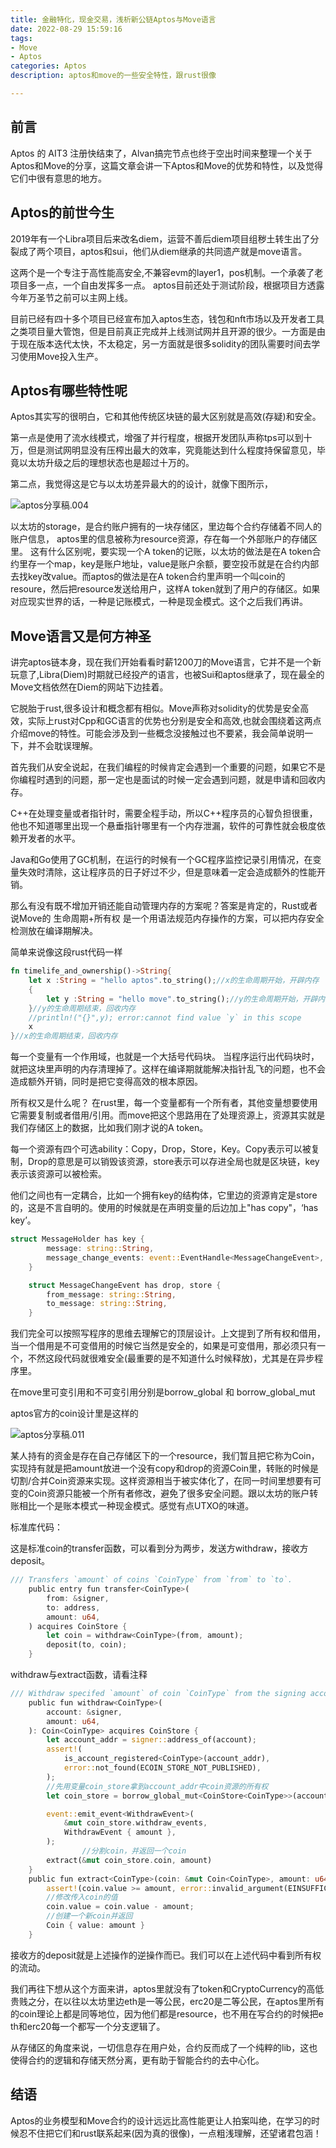 ```yaml
---
title: 金融特化，现金交易，浅析新公链Aptos与Move语言
date: 2022-08-29 15:59:16
tags: 
- Move
- Aptos
categories: Aptos
description: aptos和move的一些安全特性，跟rust很像

---
```


## 前言

Aptos 的 AIT3 注册快结束了，Alvan搞完节点也终于空出时间来整理一个关于Aptos和Move的分享，这篇文章会讲一下Aptos和Move的优势和特性，以及觉得它们中很有意思的地方。

## Aptos的前世今生

2019年有一个Libra项目后来改名diem，运营不善后diem项目组秽土转生出了分裂成了两个项目，aptos和sui，他们从diem继承的共同遗产就是move语言。

这两个是一个专注于高性能高安全,不兼容evm的layer1，pos机制。一个承袭了老项目多一点，一个自由发挥多一点。
aptos目前还处于测试阶段，根据项目方透露今年万圣节之前可以主网上线。

目前已经有四十多个项目已经宣布加入aptos生态，钱包和nft市场以及开发者工具之类项目量大管饱，但是目前真正完成并上线测试网并且开源的很少。一方面是由于现在版本迭代太快，不太稳定，另一方面就是很多solidity的团队需要时间去学习使用Move投入生产。

## Aptos有哪些特性呢

Aptos其实写的很明白，它和其他传统区块链的最大区别就是高效(存疑)和安全。

第一点是使用了流水线模式，增强了并行程度，根据开发团队声称tps可以到十万，但是测试网明显没有压榨出最大的效率，究竟能达到什么程度持保留意见，毕竟以太坊升级之后的理想状态也是超过十万的。

第二点，我觉得这是它与以太坊差异最大的的设计，就像下图所示，

![aptos分享稿.004](aptos分享稿.004.png)

以太坊的storage，是合约账户拥有的一块存储区，里边每个合约存储着不同人的账户信息，
aptos里的信息被称为resource资源，存在每一个外部账户的存储区里。
这有什么区别呢，要实现一个A token的记账，以太坊的做法是在A token合约里存一个map，key是账户地址，value是账户余额，要空投币就是在合约内部去找key改value。而aptos的做法是在A token合约里声明一个叫coin的resoure，然后把resource发送给用户，这样A token就到了用户的存储区。如果对应现实世界的话，一种是记账模式，一种是现金模式。这个之后我们再讲。



## Move语言又是何方神圣

讲完aptos链本身，现在我们开始看看时薪1200刀的Move语言，它并不是一个新玩意了,Libra(Diem)时期就已经投产的语言，也被Sui和aptos继承了，现在最全的Move文档依然在Diem的网站下边挂着。

它脱胎于rust,很多设计和概念都有相似。Move声称对solidity的优势是安全高效，实际上rust对Cpp和GC语言的优势也分别是安全和高效,也就会围绕着这两点介绍move的特性。可能会涉及到一些概念没接触过也不要紧，我会简单说明一下，并不会耽误理解。

首先我们从安全说起，在我们编程的时候肯定会遇到一个重要的问题，如果它不是你编程时遇到的问题，那一定也是面试的时候一定会遇到问题，就是申请和回收内存。

C++在处理变量或者指针时，需要全程手动，所以C++程序员的心智负担很重，他也不知道哪里出现一个悬垂指针哪里有一个内存泄漏，软件的可靠性就会极度依赖开发者的水平。

Java和Go使用了GC机制，在运行的时候有一个GC程序监控记录引用情况，在变量失效时清除，这让程序员的日子好过不少，但是意味着一定会造成额外的性能开销。

那么有没有既不增加开销还能自动管理内存的方案呢？答案是肯定的，Rust或者说Move的 生命周期+所有权 是一个用语法规范内存操作的方案，可以把内存安全检测放在编译期解决。

简单来说像这段rust代码一样

```rust
fn timelife_and_ownership()->String{
    let x :String = "hello aptos".to_string();//x的生命周期开始，开辟内存
    {
        let y :String = "hello move".to_string();//y的生命周期开始，开辟内存
    }//y的生命周期结束，回收内存
    //println!("{}",y); error:cannot find value `y` in this scope
    x
}//x的生命周期结束，回收内存
```

每一个变量有一个作用域，也就是一个大括号代码块。
当程序运行出代码块时，就把这块里声明的内存清理掉了。这样在编译期就能解决指针乱飞的问题，也不会造成额外开销，同时是把它变得高效的根本原因。

所有权又是什么呢？
在rust里，每一个变量都有一个所有者，其他变量想要使用它需要复制或者借用/引用。而move把这个思路用在了处理资源上，资源其实就是我们存储区上的数据，比如我们刚才说的A token。

每一个资源有四个可选ability：Copy，Drop，Store，Key。Copy表示可以被复制，Drop的意思是可以销毁该资源，store表示可以存进全局也就是区块链，key表示该资源可以被检索。

他们之间也有一定耦合，比如一个拥有key的结构体，它里边的资源肯定是store的，这是不言自明的。使用的时候就是在声明变量的后边加上"has copy"，‘has key’。

```rust
struct MessageHolder has key {
        message: string::String,
        message_change_events: event::EventHandle<MessageChangeEvent>,
    }

    struct MessageChangeEvent has drop, store {
        from_message: string::String,
        to_message: string::String,
    }
```

我们完全可以按照写程序的思维去理解它的顶层设计。上文提到了所有权和借用，当一个借用是不可变借用的时候它当然是安全的，如果是可变借用，那必须只有一个，不然这段代码就很难安全(最重要的是不知道什么时候释放)，尤其是在异步程序里。

在move里可变引用和不可变引用分别是borrow_global 和 borrow_global_mut

aptos官方的coin设计里是这样的

![aptos分享稿.011](aptos分享稿.011.png)



某人持有的资金是存在自己存储区下的一个resource，我们暂且把它称为Coin，实现持有就是把amount放进一个没有copy和drop的资源Coin里，转账的时候是切割/合并Coin资源来实现。这样资源相当于被实体化了，在同一时间里想要有可变的Coin资源只能被一个所有者修改，避免了很多安全问题。跟以太坊的账户转账相比一个是账本模式一种现金模式。感觉有点UTXO的味道。

标准库代码：

这是标准coin的transfer函数，可以看到分为两步，发送方withdraw，接收方deposit。

```rust
/// Transfers `amount` of coins `CoinType` from `from` to `to`.
    public entry fun transfer<CoinType>(
        from: &signer,
        to: address,
        amount: u64,
    ) acquires CoinStore {
        let coin = withdraw<CoinType>(from, amount);
        deposit(to, coin);
    }
```

withdraw与extract函数，请看注释

```rust
/// Withdraw specifed `amount` of coin `CoinType` from the signing account.
    public fun withdraw<CoinType>(
        account: &signer,
        amount: u64,
    ): Coin<CoinType> acquires CoinStore {
        let account_addr = signer::address_of(account);
        assert!(
            is_account_registered<CoinType>(account_addr),
            error::not_found(ECOIN_STORE_NOT_PUBLISHED),
        );
        //先用变量coin_store拿到account_addr中coin资源的所有权
        let coin_store = borrow_global_mut<CoinStore<CoinType>>(account_addr);

        event::emit_event<WithdrawEvent>(
            &mut coin_store.withdraw_events,
            WithdrawEvent { amount },
        );
				//分割coin，并返回一个coin
        extract(&mut coin_store.coin, amount)
    }
    public fun extract<CoinType>(coin: &mut Coin<CoinType>, amount: u64): Coin<CoinType> {
        assert!(coin.value >= amount, error::invalid_argument(EINSUFFICIENT_BALANCE));
        //修改传入coin的值
        coin.value = coin.value - amount;
        //创建一个新coin并返回
        Coin { value: amount }
    }
```

接收方的deposit就是上述操作的逆操作而已。我们可以在上述代码中看到所有权的流动。

我们再往下想从这个方面来讲，aptos里就没有了token和CryptoCurrency的高低贵贱之分，在以往以太坊里边eth是一等公民，erc20是二等公民，在aptos里所有的coin理论上都是同等地位，因为他们都是resource，也不用在写合约的时候把e th和erc20每一个都写一个分支逻辑了。

从存储区的角度来说，一切信息存在用户处，合约反而成了一个纯粹的lib，这也使得合约的逻辑和存储天然分离，更有助于智能合约的去中心化。

## 结语

Aptos的业务模型和Move合约的设计远远比高性能更让人拍案叫绝，在学习的时候忍不住把它们和rust联系起来(因为真的很像)，一点粗浅理解，还望诸君包涵！





